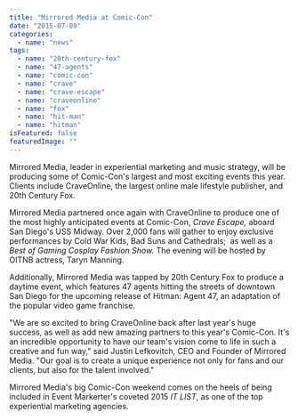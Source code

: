 ```yaml
---
title: "Mirrored Media at Comic-Con"
date: "2015-07-09"
categories: 
  - name: "news"
tags: 
  - name: "20th-century-fox"
  - name: "47-agents"
  - name: "comic-con"
  - name: "crave"
  - name: "crave-escape"
  - name: "craveonline"
  - name: "fox"
  - name: "hit-man"
  - name: "hitman"
isFeatured: false
featuredImage: ""
---
```


Mirrored Media, leader in experiential marketing and music strategy, will be producing some of Comic-Con's largest and most exciting events this year. Clients include CraveOnline, the largest online male lifestyle publisher, and 20th Century Fox.

Mirrored Media partnered once again with CraveOnline to produce one of the most highly anticipated events at Comic-Con, _Crave Escape,_ aboard San Diego's USS Midway. Over 2,000 fans will gather to enjoy exclusive performances by Cold War Kids, Bad Suns and Cathedrals;  as well as a _Best of Gaming Cosplay Fashion Show._ The evening will be hosted by OITNB actress, Taryn Manning.

Additionally, Mirrored Media was tapped by 20th Century Fox to produce a daytime event, which features 47 agents hitting the streets of downtown San Diego for the upcoming release of Hitman: Agent 47, an adaptation of the popular video game franchise.

"We are so excited to bring CraveOnline back after last year's huge success, as well as add new amazing partners to this year's Comic-Con. It's an incredible opportunity to have our team's vision come to life in such a creative and fun way," said Justin Lefkovitch, CEO and Founder of Mirrored Media. "Our goal is to create a unique experience not only for fans and our clients, but also for the talent involved."

Mirrored Media's big Comic-Con weekend comes on the heels of being included in Event Markerter's coveted 2015 _IT LIST_, as one of the top experiential marketing agencies.
